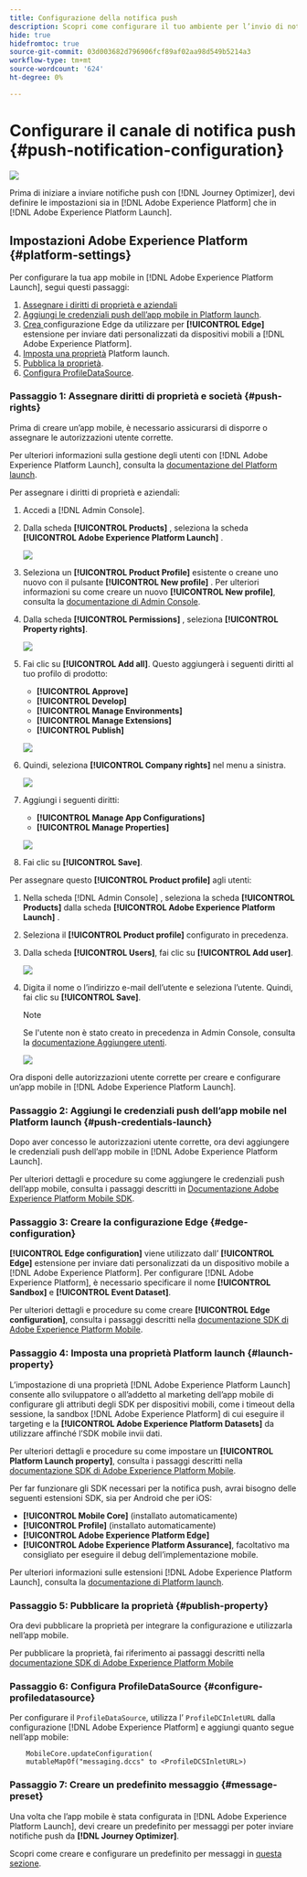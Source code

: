 ```yaml
---
title: Configurazione della notifica push
description: Scopri come configurare il tuo ambiente per l’invio di notifiche push con Journey Optimizer
hide: true
hidefromtoc: true
source-git-commit: 03d003682d796906fcf89af02aa98d549b5214a3
workflow-type: tm+mt
source-wordcount: '624'
ht-degree: 0%

---
```


# Configurare il canale di notifica push {#push-notification-configuration}

![](assets/do-not-localize/badge.png)

Prima di iniziare a inviare notifiche push con [!DNL Journey Optimizer], devi definire le impostazioni sia in [!DNL Adobe Experience Platform] che in [!DNL Adobe Experience Platform Launch].

## Impostazioni Adobe Experience Platform {#platform-settings}

Per configurare la tua app mobile in [!DNL Adobe Experience Platform Launch], segui questi passaggi:

1. [Assegnare i diritti di proprietà e aziendali](#push-rights)
1. [Aggiungi le credenziali push dell’app mobile in Platform launch](#push-credentials-launch).
1. [Crea ](#edge-configuration) configurazione Edge da utilizzare per  **[!UICONTROL Edge]** estensione per inviare dati personalizzati da dispositivi mobili a  [!DNL Adobe Experience Platform].
1. [Imposta una proprietà](#launch-property) Platform launch.
1. [Pubblica la proprietà](#publish-property).
1. [Configura ProfileDataSource](#configure-profiledatasource).

### Passaggio 1: Assegnare diritti di proprietà e società {#push-rights}

Prima di creare un’app mobile, è necessario assicurarsi di disporre o assegnare le autorizzazioni utente corrette.

Per ulteriori informazioni sulla gestione degli utenti con [!DNL Adobe Experience Platform Launch], consulta la [documentazione del Platform launch](https://experienceleague.adobe.com/docs/launch/using/admin/user-permissions.html#experience-cloud-permissions).

Per assegnare i diritti di proprietà e aziendali:

1. Accedi a [!DNL Admin Console].

1. Dalla scheda **[!UICONTROL Products]** , seleziona la scheda **[!UICONTROL Adobe Experience Platform Launch]** .

   ![](assets/push_product_1.png)

1. Seleziona un **[!UICONTROL Product Profile]** esistente o creane uno nuovo con il pulsante **[!UICONTROL New profile]** . Per ulteriori informazioni su come creare un nuovo **[!UICONTROL New profile]**, consulta la [documentazione di Admin Console](https://experienceleague.adobe.com/docs/experience-platform/access-control/ui/create-profile.html#ui).

1. Dalla scheda **[!UICONTROL Permissions]** , seleziona **[!UICONTROL Property rights]**.

   ![](assets/push_product_2.png)

1. Fai clic su **[!UICONTROL Add all]**. Questo aggiungerà i seguenti diritti al tuo profilo di prodotto:
   * **[!UICONTROL Approve]**
   * **[!UICONTROL Develop]**
   * **[!UICONTROL Manage Environments]**
   * **[!UICONTROL Manage Extensions]**
   * **[!UICONTROL Publish]**

   ![](assets/push_product_3.png)

1. Quindi, seleziona **[!UICONTROL Company rights]** nel menu a sinistra.

   ![](assets/push_product_4.png)

1. Aggiungi i seguenti diritti:

   * **[!UICONTROL Manage App Configurations]**
   * **[!UICONTROL Manage Properties]**

   ![](assets/push_product_5.png)

1. Fai clic su **[!UICONTROL Save]**.

Per assegnare questo **[!UICONTROL Product profile]** agli utenti:

1. Nella scheda [!DNL Admin Console] , seleziona la scheda **[!UICONTROL Products]** dalla scheda **[!UICONTROL Adobe Experience Platform Launch]** .

1. Seleziona il **[!UICONTROL Product profile]** configurato in precedenza.

1. Dalla scheda **[!UICONTROL Users]**, fai clic su **[!UICONTROL Add user]**.

   ![](assets/push_product_6.png)

1. Digita il nome o l’indirizzo e-mail dell’utente e seleziona l’utente. Quindi, fai clic su **[!UICONTROL Save]**.

   >[!NOTE]
   >
   >Se l&#39;utente non è stato creato in precedenza in Admin Console, consulta la [documentazione Aggiungere utenti](https://helpx.adobe.com/enterprise/admin-guide.html/enterprise/using/manage-users-individually.ug.html#add-users).

   ![](assets/push_product_7.png)


Ora disponi delle autorizzazioni utente corrette per creare e configurare un’app mobile in [!DNL Adobe Experience Platform Launch].

### Passaggio 2: Aggiungi le credenziali push dell’app mobile nel Platform launch {#push-credentials-launch}

Dopo aver concesso le autorizzazioni utente corrette, ora devi aggiungere le credenziali push dell’app mobile in [!DNL Adobe Experience Platform Launch].

Per ulteriori dettagli e procedure su come aggiungere le credenziali push dell’app mobile, consulta i passaggi descritti in [Documentazione Adobe Experience Platform Mobile SDK](https://aep-sdks.gitbook.io/docs/beta/adobe-journey-optimizer#configure-the-journey-optimizer-extension-in-launch).

<!--
Note that to add push credentials in [!DNL Adobe Experience Platform Launch], the owner of the mobile app should fetch them from APNs/FCM.
1. From [!DNL Adobe Experience Platform Launch], ensure that **[!UICONTROL Client Side]** is selected in the drop-down menu.

1. Select the **[!UICONTROL App Configurations]** tab in the left-hand panel and click **[!UICONTROL App Configuration]** to create a new configuration.

1. Enter a **[!UICONTROL Name]** for the configuration.

1. From the **[!UICONTROL Messaging Service Type]** drop-down menu, select the **[!UICONTROL Messaging service type]** to be used for these credentials. Here, we selected **[!UICONTROL Apple Push Notification Service]** since we are working with iOS.

1. Enter the mobile app **[!UICONTROL Bundle Id]** in the **[!UICONTROL App ID (iOS Bundle ID)]** field if you are using Apple push notification service or in the **[!UICONTROL App ID (Android package name)]** field if you are using Firebase Cloud Messaging.

    ![](assets/push_launch_app_configuration.png)

1. Drag and drop the .p8 key file or the .json private key file to the **[!UICONTROL Push Credentials]** field.

1. Enter the **[!UICONTROL Key Id]** and **[!UICONTROL Team Id]** if you are using Apple push notification service.

1. Click **[!UICONTROL Save]** to create your app configuration.
-->

### Passaggio 3: Creare la configurazione Edge {#edge-configuration}

**[!UICONTROL Edge configuration]** viene utilizzato dall’ **[!UICONTROL Edge]** estensione per inviare dati personalizzati da un dispositivo mobile a  [!DNL Adobe Experience Platform].
Per configurare [!DNL Adobe Experience Platform], è necessario specificare il nome **[!UICONTROL Sandbox]** e **[!UICONTROL Event Dataset]**.

Per ulteriori dettagli e procedure su come creare **[!UICONTROL Edge configuration]**, consulta i passaggi descritti nella [documentazione SDK di Adobe Experience Platform Mobile](https://aep-sdks.gitbook.io/docs/getting-started/configure-datastreams).


<!--
1. From [!DNL Adobe Experience Platform Launch], select the **[!UICONTROL Edge Configurations]** tab and click **[!UICONTROL Edge Configurations]**.
    
1. Select **[!UICONTROL New Edge Configuration]** to add a new **[!UICONTROL Edge Configuration]**.
1. Enter a **[!UICONTROL Name]** and click **[!UICONTROL Save]**

1. Click the **[!UICONTROL Adobe Experience Platform]** toggle to enable it.

1. Fill in the **[!UICONTROL Sandbox]**, **[!UICONTROL Event dataset]** and **[!UICONTROL Profile Dataset]** fields. Then, click **[!UICONTROL Save]**.
    
    ![](assets/push-config-4.png)
-->

### Passaggio 4: Imposta una proprietà Platform launch {#launch-property}

L’impostazione di una proprietà [!DNL Adobe Experience Platform Launch] consente allo sviluppatore o all’addetto al marketing dell’app mobile di configurare gli attributi degli SDK per dispositivi mobili, come i timeout della sessione, la sandbox [!DNL Adobe Experience Platform] di cui eseguire il targeting e la **[!UICONTROL Adobe Experience Platform Datasets]** da utilizzare affinché l’SDK mobile invii dati.

Per ulteriori dettagli e procedure su come impostare un **[!UICONTROL Platform Launch property]**, consulta i passaggi descritti nella [documentazione SDK di Adobe Experience Platform Mobile](https://aep-sdks.gitbook.io/docs/getting-started/create-a-mobile-property#create-a-mobile-property).

Per far funzionare gli SDK necessari per la notifica push, avrai bisogno delle seguenti estensioni SDK, sia per Android che per iOS:

* **[!UICONTROL Mobile Core]** (installato automaticamente)
* **[!UICONTROL Profile]** (installato automaticamente)
* **[!UICONTROL Adobe Experience Platform Edge]**
* **[!UICONTROL Adobe Experience Platform Assurance]**, facoltativo ma consigliato per eseguire il debug dell’implementazione mobile.

Per ulteriori informazioni sulle estensioni [!DNL Adobe Experience Platform Launch], consulta la [documentazione di Platform launch](https://experienceleague.adobe.com/docs/launch-learn/implementing-in-mobile-android-apps-with-launch/configure-launch/launch-add-extensions.html).

<!--

1. From [!DNL Adobe Experience Platform Launch], ensure that **[!UICONTROL Client Side]** is selected in the drop-down menu.

1. select the **[!UICONTROL Properties]** tab and click **[!UICONTROL New Property]**.

    ![](assets/push-config-6.png)

1. Enter a **[!UICONTROL Name]** for your new property.

1. Select **[!UICONTROL Mobile]** as **[!UICONTROL Platform]**.

    ![](assets/push-config-7.png)

1. Click **[!UICONTROL Save]** to create your new property.

To configure **[!UICONTROL Adobe Experience Platform Edge Extension]** to send custom data from mobile devices to [!DNL Adobe Experience Platform].

1. Select your previously created property and select the **[!UICONTROL Extensions]** tab to view the extensions for this property.

    ![](assets/push-config-8.png)

1. Click **[!UICONTROL Configure]** under the **[!UICONTROL Adobe Experience Platform Edge]** Network' extension.

1. From the **[!UICONTROL Edge Configuration]** drop-down list, select the **[!UICONTROL Edge Configuration]** created in the previous steps. For more information on **[!UICONTROL Edge Configuration]**, refer to this [section](#edge-configuration).

1. Click **[!UICONTROL Save]**.

To configure **[!UICONTROL Adobe Experience Platform Messaging]** extension to send push profile and push interactions to the correct datasets, follow the same steps as above. Use **[!UICONTROL Sandbox]**, **[!UICONTROL Event dataset]** and **[!UICONTROL Profile Dataset]** created in the [Adobe Experience Platform setup](#edge-configuration).
-->

### Passaggio 5: Pubblicare la proprietà {#publish-property}

Ora devi pubblicare la proprietà per integrare la configurazione e utilizzarla nell’app mobile.

Per pubblicare la proprietà, fai riferimento ai passaggi descritti nella [documentazione SDK di Adobe Experience Platform Mobile](https://aep-sdks.gitbook.io/docs/getting-started/create-a-mobile-property#publish-the-configuration)

### Passaggio 6: Configura ProfileDataSource {#configure-profiledatasource}

Per configurare il `ProfileDataSource`, utilizza l’ `ProfileDCInletURL` dalla configurazione [!DNL Adobe Experience Platform] e aggiungi quanto segue nell’app mobile:

```
    MobileCore.updateConfiguration(
    mutableMapOf("messaging.dccs" to <ProfileDCSInletURL>)
```

<!--
## Test your mobile app with custom action {#mobile-app-test}

After configuring your mobile app in both Adobe Experience Platform and Adobe Launch, you can now test it before sending push notifications to your profiles. In this use case, we will create a journey to target our mobile app and set a custom action which will trigger the push notification.

You can use a test mobile app for this use case. For more on this, refer to this [page](https://wiki.corp.adobe.com/pages/viewpage.action?spaceKey=CJM&title=Details+of+setting+the+mobile+test+app) (internal use only).

For this journey to work, you need to create an XDM schema. For more information, refer to [XDM documentation](https://experienceleague.adobe.com/docs/experience-platform/xdm/schema/composition.html?lang=en#schemas-and-data-ingestion).

1. In the left menu, click **[!UICONTROL Data]** then **[!UICONTROL Schemas]** under **[!UICONTROL Data management]** to create your XDM schema.

    ![](assets/test_push_1.png)

1. Click **[!UICONTROL Create schema]** then select **[!UICONTROL XDM Experience event]**.

    ![](assets/test_push_2.png)

1. In the right pane, enter the name of your schema and description. Enable this schema for **[!UICONTROL Profile]**.

1. In the left pane, click **[!UICONTROL Add]** under **[!UICONTROL Mixins]** and select  **[!UICONTROL Create a new Mixin]**. For more information on how to create mixin, refer to [XDM System documentation](https://experienceleague.adobe.com/docs/experience-platform/xdm/api/create-mixin.html?lang=en#api).

    ![](assets/test_push_3.png)

1. Enter a **[!UICONTROL Display Name]** and a **[!UICONTROL Description]**. Click **[!UICONTROL Add mixin]** when done.

    ![](assets/test_push_4.png)

1. In the **[!UICONTROL Field properties]** window, add a **[!UICONTROL Field name]**, **[!UICONTROL Display name]** and select **[!UICONTROL String]** as **[!UICONTROL Type]**.

    ![](assets/test_push_5.png)

1. Check **[!UICONTROL Required]** and click **[!UICONTROL Apply]**.

1. Click **[!UICONTROL Save]**. Your schema is now created and can be used in an **[!UICONTROL Event schema]**.

You then need to set up an **[!UICONTROL Event schema]** where you will set the custom action which you will need to enter in your mobile app to trigger your push notification.

1. From the left menu of the home page, click the **[!UICONTROL Admin]** icon, then click **[!UICONTROL Manage]** from the **[!UICONTROL Events]** card to create your new **[!UICONTROL Event schema]**.

1. Click **[!UICONTROL Add]**, the event configuration pane opens on the right side of the screen.

    ![](assets/test_push_6.png)

1. Enter the name of your event. You can also add a description.

1. In the **[!UICONTROL Event ID type]** field, select **[!UICONTROL Rule Based]**.

1. In the **[!UICONTROL Parameters]**, select your previously created XDM event.

    ![](assets/test_push_7.png)

1. Click **[!UICONTROL Edit]** in the **[!UICONTROL Event ID condition]** field.

1. Drag and your previously added mixin to define the condition that will be used by the system to identify the events that will trigger your journey.

    ![](assets/test_push_8.png)

1. Type in the syntax that you will need to use to trigger your push notification in your test app, in this example **order confirmation**.

    ![](assets/test_push_9.png)

1. Select **[!UICONTROL ECID]** as your **[!UICONTROL Namespace]**.

1. Click **[!UICONTROL Ok]** then **[!UICONTROL Save]**.

Your **[!UICONTROL Event schema]** is now created and can now be used in a journey.

1. In the left menu from [!DNL Journey Optimizer] homepage, click **[!UICONTROL Journeys]**.

1. Click **[!UICONTROL Create]** to create a new journey.

    ![](assets/test_push_10.png)

1. Edit the journey's properties in the configuration pane displayed on the right side. Learn more in this [section](building-journeys/journey-gs.md#change-properties).

1. Start by drag and dropping the **[!UICONTROL Event schema]** created in the previous steps from the **[!UICONTROL Events]** drop-down.

    ![](assets/test_push_11.png)

1. From the **[!UICONTROL Actions]** drop-down, drag and drop a **[!UICONTROL Message]** activity to your journey.

1. Select a previously created message. For more information on how to create push notifications, refer to this [page](create-message.md).

1. Drag and drop an **[!UICONTROL End]** activity to your journey.

1. Activate **[!UICONTROL Test]** to your journey to start testing your push notifications and click **[!UICONTROL Trigger an event]**.

    ![](assets/test_push_12.png)

1. Enter your ECID in the **[!UICONTROL Key]** field then your event that will trigger the push notification in our case **order confirmation**.

    ![](assets/test_push_13.png)

1. Click **[!UICONTROL Send]**.

Your event will be triggered and you will receive your push notification to your mobile app.

![](assets/test_push_14.png)
-->

### Passaggio 7: Creare un predefinito messaggio {#message-preset}

Una volta che l’app mobile è stata configurata in [!DNL Adobe Experience Platform Launch], devi creare un predefinito per messaggi per poter inviare notifiche push da **[!DNL Journey Optimizer]**.

Scopri come creare e configurare un predefinito per messaggi in [questa sezione](configuration/message-presets.md).